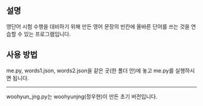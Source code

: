## 설명
영단어 시험 수행을 대비하기 위해 만든 영어 문장의 빈칸에 올바른 단어를 쓰는 것을 연습할 수 있는 프로그램입니다.  
## 사용 방법  
me.py, words1.json, words2.json을 같은 곳(한 폴더 안)에 놓고 me.py를 실행하시면 됩니다.  

---
woohyun_jng.py는 woohyunjng(정우현)이 만든 초기 버전입니다.
